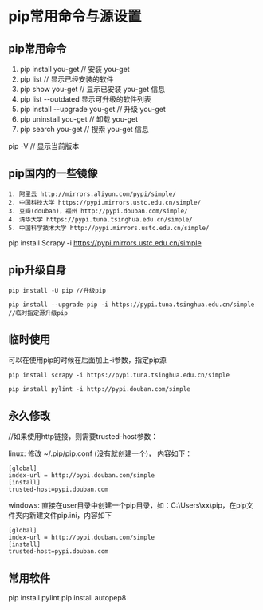 # pip常用命令与源设置

## pip常用命令
1. pip install you-get // 安装 you-get
2. pip list // 显示已经安装的软件
3. pip show you-get // 显示已安装 you-get 信息
4. pip list --outdated 显示可升级的软件列表
5. pip install --upgrade you-get // 升级 you-get
6. pip uninstall  you-get // 卸载 you-get
7. pip search you-get // 搜索 you-get 信息

pip -V // 显示当前版本

## pip国内的一些镜像
```
1. 阿里云 http://mirrors.aliyun.com/pypi/simple/ 
2. 中国科技大学 https://pypi.mirrors.ustc.edu.cn/simple/ 
3. 豆瓣(douban)，福州 http://pypi.douban.com/simple/ 
4. 清华大学 https://pypi.tuna.tsinghua.edu.cn/simple/ 
5. 中国科学技术大学 http://pypi.mirrors.ustc.edu.cn/simple/
```
pip install Scrapy -i https://pypi.mirrors.ustc.edu.cn/simple
## pip升级自身
```
pip install -U pip //升级pip

pip install --upgrade pip -i https://pypi.tuna.tsinghua.edu.cn/simple //临时指定源升级pip
```

## 临时使用 
可以在使用pip的时候在后面加上-i参数，指定pip源 
```
pip install scrapy -i https://pypi.tuna.tsinghua.edu.cn/simple

pip install pylint -i http://pypi.douban.com/simple 
``` 
## 永久修改
//如果使用http链接，则需要trusted-host参数：

linux: 
修改 ~/.pip/pip.conf (没有就创建一个)， 内容如下：

```
[global]
index-url = http://pypi.douban.com/simple
[install]
trusted-host=pypi.douban.com
```

windows: 
直接在user目录中创建一个pip目录，如：C:\Users\xx\pip，在pip文件夹内新建文件pip.ini，内容如下

```
[global]
index-url = http://pypi.douban.com/simple
[install]
trusted-host=pypi.douban.com
```

## 常用软件

pip install pylint
pip install autopep8
